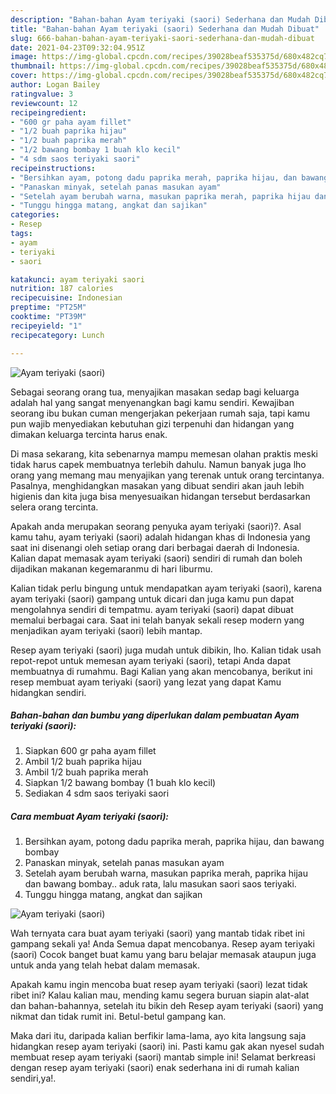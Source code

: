 ```yaml
---
description: "Bahan-bahan Ayam teriyaki (saori) Sederhana dan Mudah Dibuat"
title: "Bahan-bahan Ayam teriyaki (saori) Sederhana dan Mudah Dibuat"
slug: 666-bahan-bahan-ayam-teriyaki-saori-sederhana-dan-mudah-dibuat
date: 2021-04-23T09:32:04.951Z
image: https://img-global.cpcdn.com/recipes/39028beaf535375d/680x482cq70/ayam-teriyaki-saori-foto-resep-utama.jpg
thumbnail: https://img-global.cpcdn.com/recipes/39028beaf535375d/680x482cq70/ayam-teriyaki-saori-foto-resep-utama.jpg
cover: https://img-global.cpcdn.com/recipes/39028beaf535375d/680x482cq70/ayam-teriyaki-saori-foto-resep-utama.jpg
author: Logan Bailey
ratingvalue: 3
reviewcount: 12
recipeingredient:
- "600 gr paha ayam fillet"
- "1/2 buah paprika hijau"
- "1/2 buah paprika merah"
- "1/2 bawang bombay 1 buah klo kecil"
- "4 sdm saos teriyaki saori"
recipeinstructions:
- "Bersihkan ayam, potong dadu paprika merah, paprika hijau, dan bawang bombay"
- "Panaskan minyak, setelah panas masukan ayam"
- "Setelah ayam berubah warna, masukan paprika merah, paprika hijau dan bawang bombay.. aduk rata, lalu masukan saori saos teriyaki."
- "Tunggu hingga matang, angkat dan sajikan"
categories:
- Resep
tags:
- ayam
- teriyaki
- saori

katakunci: ayam teriyaki saori 
nutrition: 187 calories
recipecuisine: Indonesian
preptime: "PT25M"
cooktime: "PT39M"
recipeyield: "1"
recipecategory: Lunch

---
```



![Ayam teriyaki (saori)](https://img-global.cpcdn.com/recipes/39028beaf535375d/680x482cq70/ayam-teriyaki-saori-foto-resep-utama.jpg)

Sebagai seorang orang tua, menyajikan masakan sedap bagi keluarga adalah hal yang sangat menyenangkan bagi kamu sendiri. Kewajiban seorang ibu bukan cuman mengerjakan pekerjaan rumah saja, tapi kamu pun wajib menyediakan kebutuhan gizi terpenuhi dan hidangan yang dimakan keluarga tercinta harus enak.

Di masa  sekarang, kita sebenarnya mampu memesan olahan praktis meski tidak harus capek membuatnya terlebih dahulu. Namun banyak juga lho orang yang memang mau menyajikan yang terenak untuk orang tercintanya. Pasalnya, menghidangkan masakan yang dibuat sendiri akan jauh lebih higienis dan kita juga bisa menyesuaikan hidangan tersebut berdasarkan selera orang tercinta. 



Apakah anda merupakan seorang penyuka ayam teriyaki (saori)?. Asal kamu tahu, ayam teriyaki (saori) adalah hidangan khas di Indonesia yang saat ini disenangi oleh setiap orang dari berbagai daerah di Indonesia. Kalian dapat memasak ayam teriyaki (saori) sendiri di rumah dan boleh dijadikan makanan kegemaranmu di hari liburmu.

Kalian tidak perlu bingung untuk mendapatkan ayam teriyaki (saori), karena ayam teriyaki (saori) gampang untuk dicari dan juga kamu pun dapat mengolahnya sendiri di tempatmu. ayam teriyaki (saori) dapat dibuat memalui berbagai cara. Saat ini telah banyak sekali resep modern yang menjadikan ayam teriyaki (saori) lebih mantap.

Resep ayam teriyaki (saori) juga mudah untuk dibikin, lho. Kalian tidak usah repot-repot untuk memesan ayam teriyaki (saori), tetapi Anda dapat membuatnya di rumahmu. Bagi Kalian yang akan mencobanya, berikut ini resep membuat ayam teriyaki (saori) yang lezat yang dapat Kamu hidangkan sendiri.

<!--inarticleads1-->

##### Bahan-bahan dan bumbu yang diperlukan dalam pembuatan Ayam teriyaki (saori):

1. Siapkan 600 gr paha ayam fillet
1. Ambil 1/2 buah paprika hijau
1. Ambil 1/2 buah paprika merah
1. Siapkan 1/2 bawang bombay (1 buah klo kecil)
1. Sediakan 4 sdm saos teriyaki saori




<!--inarticleads2-->

##### Cara membuat Ayam teriyaki (saori):

1. Bersihkan ayam, potong dadu paprika merah, paprika hijau, dan bawang bombay
1. Panaskan minyak, setelah panas masukan ayam
1. Setelah ayam berubah warna, masukan paprika merah, paprika hijau dan bawang bombay.. aduk rata, lalu masukan saori saos teriyaki.
1. Tunggu hingga matang, angkat dan sajikan
<img src="https://img-global.cpcdn.com/steps/a9ada0059fa21269/160x128cq70/ayam-teriyaki-saori-langkah-memasak-4-foto.jpg" alt="Ayam teriyaki (saori)">



Wah ternyata cara buat ayam teriyaki (saori) yang mantab tidak ribet ini gampang sekali ya! Anda Semua dapat mencobanya. Resep ayam teriyaki (saori) Cocok banget buat kamu yang baru belajar memasak ataupun juga untuk anda yang telah hebat dalam memasak.

Apakah kamu ingin mencoba buat resep ayam teriyaki (saori) lezat tidak ribet ini? Kalau kalian mau, mending kamu segera buruan siapin alat-alat dan bahan-bahannya, setelah itu bikin deh Resep ayam teriyaki (saori) yang nikmat dan tidak rumit ini. Betul-betul gampang kan. 

Maka dari itu, daripada kalian berfikir lama-lama, ayo kita langsung saja hidangkan resep ayam teriyaki (saori) ini. Pasti kamu gak akan nyesel sudah membuat resep ayam teriyaki (saori) mantab simple ini! Selamat berkreasi dengan resep ayam teriyaki (saori) enak sederhana ini di rumah kalian sendiri,ya!.

